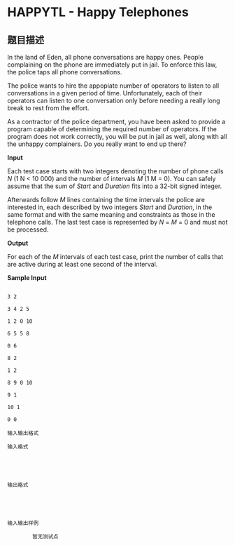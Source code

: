 # HAPPYTL - Happy Telephones

## 题目描述

In the land of Eden, all phone conversations are happy ones. People complaining on the phone are immediately put in jail. To enforce this law, the police taps all phone conversations.

The police wants to hire the appopiate number of operators to listen to all conversations in a given period of time. Unfortunately, each of their operators can listen to one conversation only before needing a really long break to rest from the effort.

As a contractor of the police department, you have been asked to provide a program capable of determining the required number of operators. If the program does not work correctly, you will be put in jail as well, along with all the unhappy complainers. Do you really want to end up there?

**Input**

Each test case starts with two integers denoting the number of phone calls _N_ (1 N < 10 000) and the number of intervals _M_ (1 M = 0). You can safely assume that the sum of _Start_ and _Duration_ fits into a 32-bit signed integer.

Afterwards follow _M_ lines containing the time intervals the police are interested in, each described by two integers _Start_ and _Duration_, in the same format and with the same meaning and constraints as those in the telephone calls. The last test case is represented by _N_ = _M_ = 0 and must not be processed.

**Output**

For each of the _M_ intervals of each test case, print the number of calls that are active during at least one second of the interval.

**Sample Input**

```

3 2

3 4 2 5

1 2 0 10

6 5 5 8

0 6

8 2

1 2

8 9 0 10

9 1

10 1

0 0

```

    输入输出格式

    输入格式

    

    

    输出格式

    

    

    输入输出样例

            暂无测试点

    

    

    

<!--  -->

